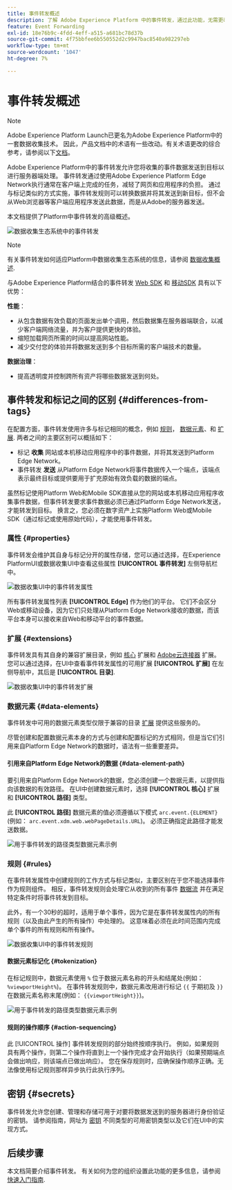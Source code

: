 ```yaml
---
title: 事件转发概述
description: 了解 Adobe Experience Platform 中的事件转发，通过此功能，无需更改您的标记实施，即可使用 Platform Edge Network 执行任务。
feature: Event Forwarding
exl-id: 18e76b9c-4fdd-4eff-a515-a681bc78d37b
source-git-commit: 4f75bbfee6b550552d2c9947bac8540a982297eb
workflow-type: tm+mt
source-wordcount: '1047'
ht-degree: 7%

---
```


# 事件转发概述

>[!NOTE]
>
>Adobe Experience Platform Launch已更名为Adobe Experience Platform中的一套数据收集技术。 因此，产品文档中的术语有一些改动。有关术语更改的综合参考，请参阅以下[文档](../../term-updates.md)。

Adobe Experience Platform中的事件转发允许您将收集的事件数据发送到目标以进行服务器端处理。 事件转发通过使用Adobe Experience Platform Edge Network执行通常在客户端上完成的任务，减轻了网页和应用程序的负担。 通过与标记类似的方式实施，事件转发规则可以转换数据并将其发送到新目标，但不会从Web浏览器等客户端应用程序发送此数据，而是从Adobe的服务器发送。

本文档提供了Platform中事件转发的高级概述。

![数据收集生态系统中的事件转发](../../../collection/images/home/event-forwarding.png)

>[!NOTE]
>
>有关事件转发如何适应Platform中数据收集生态系统的信息，请参阅 [数据收集概述](../../../collection/home.md).

与Adobe Experience Platform结合的事件转发 [Web SDK](../../../edge/home.md) 和 [移动SDK](https://experienceleague.adobe.com/docs/platform-learn/data-collection/mobile-sdk/overview.html) 具有以下优势：

**性能**：

* 从包含数据有效负载的页面发出单个调用，然后数据集在服务器端联合，以减少客户端网络流量，并为客户提供更快的体验。
* 缩短加载网页所需的时间以提高网站性能。
* 减少交付您的体验并将数据发送到多个目标所需的客户端技术的数量。

**数据治理**：

* 提高透明度并控制跨所有资产将哪些数据发送到何处。

## 事件转发和标记之间的区别 {#differences-from-tags}

在配置方面，事件转发使用许多与标记相同的概念，例如 [规则](../managing-resources/rules.md)， [数据元素](../managing-resources/data-elements.md)、和 [扩展](../managing-resources/extensions/overview.md). 两者之间的主要区别可以概括如下：

* 标记 **收集** 网站或本机移动应用程序中的事件数据，并将其发送到Platform Edge Network。
* 事件转发 **发送** 从Platform Edge Network将事件数据传入一个端点，该端点表示最终目标或提供要用于扩充原始有效负载的数据的端点。

虽然标记使用Platform Web和Mobile SDK直接从您的网站或本机移动应用程序收集事件数据，但事件转发要求事件数据必须已通过Platform Edge Network发送，才能转发到目标。 换言之，您必须在数字资产上实施Platform Web或Mobile SDK（通过标记或使用原始代码），才能使用事件转发。

### 属性 {#properties}

事件转发会维护其自身与标记分开的属性存储，您可以通过选择，在Experience PlatformUI或数据收集UI中查看这些属性 **[!UICONTROL 事件转发]** 左侧导航栏中。

![数据收集UI中的事件转发属性](../../images/ui/event-forwarding/overview/properties.png)

所有事件转发属性列表 **[!UICONTROL Edge]** 作为他们的平台。 它们不会区分Web或移动设备，因为它们只处理从Platform Edge Network接收的数据，而该平台本身可以接收来自Web和移动平台的事件数据。

### 扩展 {#extensions}

事件转发具有其自身的兼容扩展目录，例如 [核心](../../extensions/server/core/overview.md) 扩展和 [Adobe云连接器](../../extensions/server/cloud-connector/overview.md) 扩展。 您可以通过选择，在UI中查看事件转发属性的可用扩展 **[!UICONTROL 扩展]** 在左侧导航中，其后是 **[!UICONTROL 目录]**.

![数据收集UI中的事件转发扩展](../../images/ui/event-forwarding/overview/extensions.png)

### 数据元素 {#data-elements}

事件转发中可用的数据元素类型仅限于兼容的目录 [扩展](#extensions) 提供这些服务的。

尽管创建和配置数据元素本身的方式与创建和配置标记的方式相同，但是当它们引用来自Platform Edge Network的数据时，语法有一些重要差异。

#### 引用来自Platform Edge Network的数据 {#data-element-path}

要引用来自Platform Edge Network的数据，您必须创建一个数据元素，以提供指向该数据的有效路径。 在UI中创建数据元素时，选择 **[!UICONTROL 核心]** 扩展和 **[!UICONTROL 路径]** 类型。

此 **[!UICONTROL 路径]** 数据元素的值必须遵循以下模式 `arc.event.{ELEMENT}` (例如： `arc.event.xdm.web.webPageDetails.URL`)。 必须正确指定此路径才能发送数据。

![用于事件转发的路径类型数据元素示例](../../images/ui/event-forwarding/overview/data-reference.png)

### 规则 {#rules}

在事件转发属性中创建规则的工作方式与标记类似，主要区别在于您不能选择事件作为规则组件。 相反，事件转发规则会处理它从收到的所有事件 [数据流](../../../edge/datastreams/overview.md) 并在满足特定条件时将事件转发到目标。

此外，有一个30秒的超时，适用于单个事件，因为它是在事件转发属性内的所有规则（以及由此产生的所有操作）中处理的。 这意味着必须在此时间范围内完成单个事件的所有规则和所有操作。

![数据收集UI中的事件转发规则](../../images/ui/event-forwarding/overview/rules.png)

#### 数据元素标记化 {#tokenization}

在标记规则中，数据元素使用 `%` 位于数据元素名称的开头和结尾处(例如： `%viewportHeight%`)。 在事件转发规则中，数据元素改用进行标记 `{{` 于期初及 `}}` 在数据元素名称末尾(例如： `{{viewportHeight}}`)。

![用于事件转发的路径类型数据元素示例](../../images/ui/event-forwarding/overview/tokenization.png)

#### 规则的操作顺序 {#action-sequencing}

此 [!UICONTROL 操作] 事件转发规则的部分始终按顺序执行。 例如，如果规则具有两个操作，则第二个操作将直到上一个操作完成才会开始执行（如果预期端点会做出响应，则该端点已做出响应）。 您在保存规则时，应确保操作顺序正确。无法像使用标记规则那样异步执行此执行序列。

## 密钥 {#secrets}

事件转发允许您创建、管理和存储可用于对要将数据发送到的服务器进行身份验证的密钥。 请参阅指南，网址为 [密钥](./secrets.md) 不同类型的可用密钥类型以及它们在UI中的实现方式。

## 后续步骤

本文档简要介绍事件转发。 有关如何为您的组织设置此功能的更多信息，请参阅 [快速入门指南](./getting-started.md).
